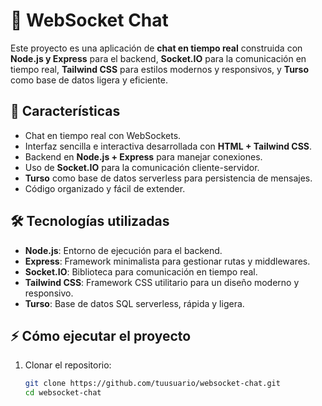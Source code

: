 # 💬 WebSocket Chat

Este proyecto es una aplicación de **chat en tiempo real** construida con **Node.js y Express** para el backend, **Socket.IO** para la comunicación en tiempo real, **Tailwind CSS** para estilos modernos y responsivos, y **Turso** como base de datos ligera y eficiente.

## 🚀 Características

- Chat en tiempo real con WebSockets.
- Interfaz sencilla e interactiva desarrollada con **HTML + Tailwind CSS**.
- Backend en **Node.js + Express** para manejar conexiones.
- Uso de **Socket.IO** para la comunicación cliente-servidor.
- **Turso** como base de datos serverless para persistencia de mensajes.
- Código organizado y fácil de extender.

## 🛠️ Tecnologías utilizadas

- **Node.js**: Entorno de ejecución para el backend.
- **Express**: Framework minimalista para gestionar rutas y middlewares.
- **Socket.IO**: Biblioteca para comunicación en tiempo real.
- **Tailwind CSS**: Framework CSS utilitario para un diseño moderno y responsivo.
- **Turso**: Base de datos SQL serverless, rápida y ligera.

## ⚡ Cómo ejecutar el proyecto

1. Clonar el repositorio:
   ```bash
   git clone https://github.com/tuusuario/websocket-chat.git
   cd websocket-chat
   ```
